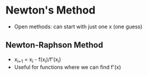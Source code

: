 # Newton's Method
- Open methods: can start with just one x (one guess)

## Newton-Raphson Method
- x<sub>i+1</sub> = x<sub>i</sub> - f(x<sub>i</sub>)/f'(x<sub>i</sub>)
- Useful for functions where we can find f'(x)
